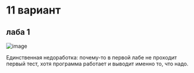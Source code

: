 # 11 вариант
## лаба 1
![image](https://github.com/Zplattyr/oop_labs/assets/39165549/a9b93993-2b2d-405e-848e-2b4a80fd0571)

Единственная недоработка: почему-то в первой лабе не проходит первый тест, хотя программа работает и выводит именно то, что надо. 
